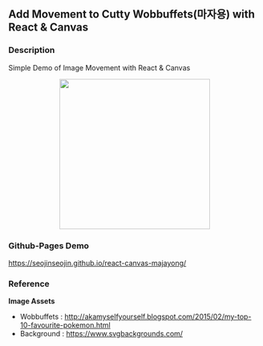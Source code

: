 ## Add Movement to Cutty Wobbuffets(마자용) with React & Canvas

### Description
Simple Demo of Image Movement
with React & Canvas
<p align="center">
<img src="https://user-images.githubusercontent.com/48249505/137592068-22a75a20-adbe-4348-b53b-f1a1ecbbfbb5.gif" height="300">
</p>

### Github-Pages Demo
https://seojinseojin.github.io/react-canvas-majayong/

### Reference
**Image Assets**
* Wobbuffets : http://akamyselfyourself.blogspot.com/2015/02/my-top-10-favourite-pokemon.html
* Background : https://www.svgbackgrounds.com/